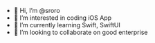 - 👋 Hi, I’m @sroro
- 👀 I’m interested in coding iOS App
- 🌱 I’m currently learning Swift, SwiftUI
- 💞️ I’m looking to collaborate on good enterprise


<!---
sroro/sroro is a ✨ special ✨ repository because its `README.md` (this file) appears on your GitHub profile.
You can click the Preview link to take a look at your changes.
--->
